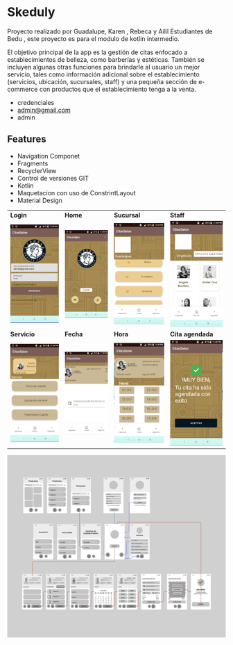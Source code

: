 
# Skeduly

Proyecto realizado por Guadalupe, Karen , Rebeca y Ailil  Estudiantes de Bedu , este proyecto es para el modulo de kotlin intermedio.

El objetivo principal de la app es la gestión de citas enfocado a establecimientos de belleza, como barberías y estéticas. También se incluyen algunas otras funciones para brindarle al usuario un mejor servicio, tales como información adicional sobre el establecimiento (servicios, ubicación, sucursales, staff) y una pequeña sección de e-commerce con productos que el establecimiento tenga a la venta.

- credenciales 
- admin@gmail.com 
- admin 

## Features

- Navigation Componet
- Fragments
- RecyclerView
- Control de versiones GIT
- Kotlin
- Maquetacion con uso de ConstrintLayout
- Material Design

 <table>
  <tr>
    <td><strong>Login</strong></td>
    <td><strong>Home</strong></td>
    <td><strong>Sucursal</strong></td>
    <td><strong>Staff</strong></td>
  </tr>
  <tr>
    <td><img src="screenshots/1.png" width="100%"></td>
    <td><img src="screenshots/2.png" width="100%"></td>
    <td><img src="screenshots/4.png" width="100%"></td>
    <td><img src="screenshots/6.png" width="100%"></td>
  </tr>
  <tr>
    <td><strong>Servicio</strong></td>
    <td><strong>Fecha</strong></td>
    <td><strong>Hora</strong></td>
    <td><strong>Cita agendada</strong></td>
  </tr>
  <tr>
    <td><img src="screenshots/7.png" width="100%"></td>
    <td><img src="screenshots/8.png" width="100%"></td>
    <td><img src="screenshots/9.png" width="100%"></td>
    <td><img src="screenshots/10.png" width="100%"></td>
  </tr>
</table> 

<img src="screenshots/Flujos app.png">
